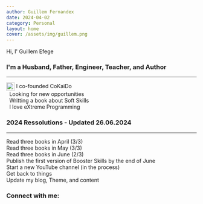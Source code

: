 ```yaml
---
author: Guillem Fernandex
date: 2024-04-02
category: Personal
layout: home
cover: /assets/img/guillem.png
---
```


Hi, I' Guillem Efege

### I'm a Husband, Father, Engineer, Teacher, and Author
---

<img align="center" alt="guillem.cat" width="22px" src="https://avatars0.githubusercontent.com/u/47561027?s=60&v=4"> I co-founded CoKaiDo<br>
<i class="fa-solid fa-magnifying-glass"></i>&nbsp;&nbsp;Looking for new opportunities<br>
<i class="fa-solid fa-book-open"></i>&nbsp;&nbsp;Writting a book about Soft Skills<br>
<i class="fa-solid fa-laptop-code"></i>&nbsp;&nbsp;I love eXtreme Programming<br>

### 2024 Ressolutions - Updated 26.06.2024
---

<i class="fa-regular fa-square-check"></i> Read three books in April (3/3)<br>
<i class="fa-regular fa-square-check"></i> Read three books in May (3/3)<br>
<i class="fa-regular fa-square"></i> Read three books in June (2/3)<br>
<i class="fa-regular fa-square"></i> Publish the first version of Booster Skills by the end of June<br>
<i class="fa-regular fa-square"></i> Start a new YouTube channel (in the process)<br>
<i class="fa-regular fa-square-check"></i> Get back to things<br>
<i class="fa-regular fa-square-check"></i> Update my blog, Theme, and content<br>

### Connect with me:

[<i class="fa-brands fa-safari fa-lg"></i>][guillem_cat] 
[<i class="fa-brands fa-youtube fa-lg"></i>][youtube] 
[<i class="fa-brands fa-twitter fa-lg"></i>][twitter] 
[<i class="fa-brands fa-linkedin fa-lg"></i>][linkedin]


[linkedin]: https://www.linkedin.com/in/gfernandezg/
[guillem_cat]: http://guillem.cat
[youtube]: https://www.youtube.com/channel/UCGSJjiAYjwY3UcE12VoGFRA
[twitter]: https://twitter.com/guillemfg?lang=en
[linkedin]: https://es.linkedin.com/in/gfernandezg
[swift]: https://swift.org
[xcode]: https://developer.apple.com/xcode/
[kotlin]: https://https://kotlinlang.org/
[git]: https://git-scm.com/book/en/v2/GitHub-Maintaining-a-Project
[ios]: https://developer.apple.com/
[swagger]: https://swagger.io/
[vim]: https://www.vim.org/
[Twitter_CoKaiDo]: https://twitter.com/cokaido_es
